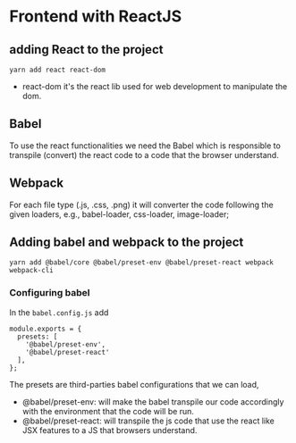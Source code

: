 # Frontend with ReactJS

## adding React to the project

    yarn add react react-dom

- react-dom it's the react lib used for web development to manipulate the dom.

## Babel

To use the react functionalities we need the Babel which is responsible to transpile (convert) the react code to a code that the browser understand.

## Webpack

For each file type (.js, .css, .png) it will converter the code following the given loaders, e.g., babel-loader, css-loader, image-loader;

## Adding babel and webpack to the project

    yarn add @babel/core @babel/preset-env @babel/preset-react webpack webpack-cli

### Configuring babel

In the `babel.config.js` add 
```JS
module.exports = {
  presets: [
    '@babel/preset-env',
    '@babel/preset-react'
  ],
};
```

The presets are third-parties babel configurations that we can load,
- @babel/preset-env: will make the babel transpile our code accordingly with the environment that the code will be run.
- @babel/preset-react: will transpile the js code that use the react like JSX features to a JS that browsers understand.